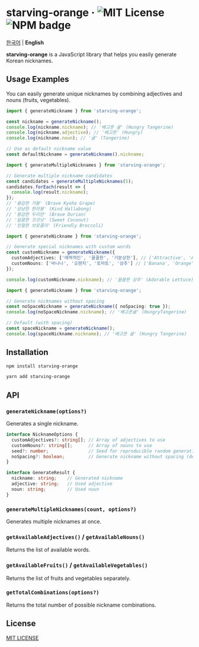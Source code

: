 # starving-orange · ![MIT License](https://img.shields.io/badge/License-MIT-yellow.svg) ![NPM badge](https://badge.fury.io/js/starving-orange.svg)

[한국어](README.md) | **English**

**starving-orange** is a JavaScript library that helps you easily generate Korean nicknames.

## Usage Examples

You can easily generate unique nicknames by combining adjectives and nouns (fruits, vegetables).

```typescript
import { generateNickname } from 'starving-orange';

const nickname = generateNickname();
console.log(nickname.nickname); // '배고픈 귤' (Hungry Tangerine)
console.log(nickname.adjective); // '배고픈' (Hungry)
console.log(nickname.noun); // '귤' (Tangerine)

// Use as default nickname value
const defaultNickname = generateNickname().nickname;
```

```typescript
import { generateMultipleNicknames } from 'starving-orange';

// Generate multiple nickname candidates
const candidates = generateMultipleNicknames(5);
candidates.forEach(result => {
  console.log(result.nickname);
});
// '용감한 거봉' (Brave Kyoho Grape)
// '상냥한 한라봉' (Kind Hallabong)
// '용감한 두리안' (Brave Durian)
// '달콤한 코코넛' (Sweet Coconut)
// '친절한 브로콜리' (Friendly Broccoli)
```

```typescript
import { generateNickname } from 'starving-orange';

// Generate special nicknames with custom words
const customNickname = generateNickname({
  customAdjectives: ['매력적인', '꿀꿀한', '기분상한'], // ['Attractive', 'Adorable', 'Moody']
  customNouns: ['바나나', '오렌지', '토마토', '상추'] // ['Banana', 'Orange', 'Tomato', 'Lettuce']
});

console.log(customNickname.nickname); // '꿀꿀한 상추' (Adorable Lettuce)
```

```typescript
import { generateNickname } from 'starving-orange';

// Generate nicknames without spacing
const noSpaceNickname = generateNickname({ noSpacing: true });
console.log(noSpaceNickname.nickname); // '배고픈귤' (HungryTangerine)

// Default (with spacing)
const spaceNickname = generateNickname();
console.log(spaceNickname.nickname); // '배고픈 귤' (Hungry Tangerine)
```

## Installation

```bash
npm install starving-orange
```

```bash
yarn add starving-orange
```

## API

### `generateNickname(options?)`

Generates a single nickname.

```typescript
interface NicknameOptions {
  customAdjectives?: string[]; // Array of adjectives to use
  customNouns?: string[];      // Array of nouns to use
  seed?: number;               // Seed for reproducible random generation
  noSpacing?: boolean;         // Generate nickname without spacing (default: false)
}

interface GenerateResult {
  nickname: string;    // Generated nickname
  adjective: string;   // Used adjective
  noun: string;        // Used noun
}
```

### `generateMultipleNicknames(count, options?)`

Generates multiple nicknames at once.

### `getAvailableAdjectives()` / `getAvailableNouns()`

Returns the list of available words.

### `getAvailableFruits()` / `getAvailableVegetables()`

Returns the list of fruits and vegetables separately.

### `getTotalCombinations(options?)`

Returns the total number of possible nickname combinations.

## License

[MIT LICENSE](LICENSE) 